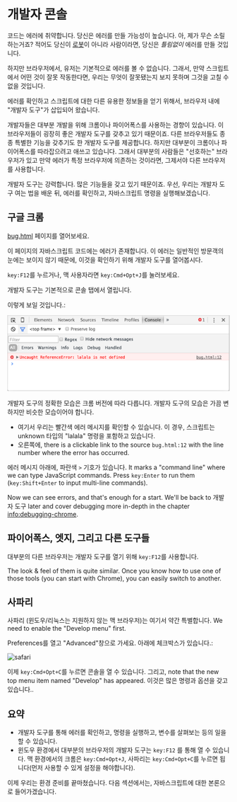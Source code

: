 # 개발자 콘솔

코드는 에러에 취약합니다. 당신은 에러를 만들 가능성이 높습니다. 아, 제가 무슨 소릴 하는거죠? 적어도 당신이 [로봇](https://en.wikipedia.org/wiki/Bender_(Futurama))이 아니라 사람이라면, 당신은 *틀림없이* 에러를 만들 것입니다. 

하지만 브라우저에서, 유저는 기본적으로 에러를 볼 수 없습니다. 그래서, 만약 스크립트에서 어떤 것이 잘못 작동한다면, 우리는 무엇이 잘못됐는지 보지 못하며 그것을 고칠 수 없을 것입니다.

에러를 확인하고 스크립트에 대한 다른 유용한 정보들을 얻기 위해서, 브라우저 내에 "개발자 도구"가 삽입되어 왔습니다.

개발자들은 대부분 개발을 위해 크롬이나 파이어폭스를 사용하는 경향이 있습니다. 이 브라우저들이 굉장히 좋은 개발자 도구를 갖추고 있기 때문이죠. 다른 브라우저들도 종종 특별한 기능을 갖추기도 한 개발자 도구를 제공합니다. 하지만 대부분이 크롬이나 파이어폭스를 따라잡으려고 애쓰고 있습니다. 그래서 대부분의 사람들은 "선호하는" 브라우저가 있고 만약 에러가 특정 브라우저에 의존하는 것이라면, 그제서야 다른 브라우저를 사용합니다. 

개발자 도구는 강력합니다. 많은 기능들을 갖고 있기 때문이죠. 우선, 우리는 개발자 도구 여는 법을 배운 뒤, 에러를 확인하고, 자바스크립트 명령을 실행해보겠습니다. 

## 구글 크롬

[bug.html](bug.html) 페이지를 열어보세요.

이 페이지의 자바스크립트 코드에는 에러가 존재합니다. 이 에러는 일반적인 방문객의 눈에는 보이지 않기 때문에, 이것을 확인하기 위해 개발자 도구를 열어봅시다.

`key:F12`를 누르거나, 맥 사용자라면 `key:Cmd+Opt+J`를 눌러보세요.

개발자 도구는 기본적으로 콘솔 탭에서 열립니다.

이렇게 보일 것입니다.:

![chrome](chrome.png)

개발자 도구의 정확한 모습은 크롬 버전에 따라 다릅니다. 개발자 도구의 모습은 가끔 변하지만 비슷한 모습이어야 합니다.

- 여기서 우리는 빨간색 에러 메시지를 확인할 수 있습니다. 이 경우, 스크립트는 unknown 타입의 "lalala" 명령을 포함하고 있습니다.
- 오른쪽에, there is a clickable link to the source `bug.html:12` with the line number where the error has occurred.

에러 메시지 아래에, 파란색 `>` 기호가 있습니다. It marks a "command line" where we can type JavaScript commands. Press `key:Enter` to run them (`key:Shift+Enter` to input multi-line commands).

Now we can see errors, and that's enough for a start. We'll be back to 개발자 도구 later and cover debugging more in-depth in the chapter <info:debugging-chrome>.


## 파이어폭스, 엣지, 그리고 다른 도구들

대부분의 다른 브라우저는 개발자 도구를 열기 위해 `key:F12`를 사용합니다.

The look & feel of them is quite similar. Once you know how to use one of those tools (you can start with Chrome), you can easily switch to another.

## 사파리

사파리 (윈도우/리눅스는 지원하지 않는 맥 브라우저)는 여기서 약간 특별합니다. We need to enable the "Develop menu" first.

Preferences를 열고 "Advanced"창으로 가세요. 아래에 체크박스가 있습니다.:

![safari](safari.png)

이제 `key:Cmd+Opt+C`를 누르면 콘솔을 열 수 있습니다. 그리고, note that the new top menu item named "Develop" has appeared. 이것은 많은 명령과 옵션을 갖고 있습니다..

## 요약

- 개발자 도구를 통해 에러를 확인하고, 명령을 실행하고, 변수를 살펴보는 등의 일을 할 수 있습니다.
- 윈도우 환경에서 대부분의 브라우저의 개발자 도구는 `key:F12` 를 통해 열 수 있습니다. 맥 환경에서의 크롬은 `key:Cmd+Opt+J`, 사파리는 `key:Cmd+Opt+C`를 누르면 됩니다(먼저 사용할 수 있게 설정을 해야합니다).

이제 우리는 환경 준비를 끝마쳤습니다. 다음 섹션에서는, 자바스크립트에 대한 본론으로 들어가겠습니다.